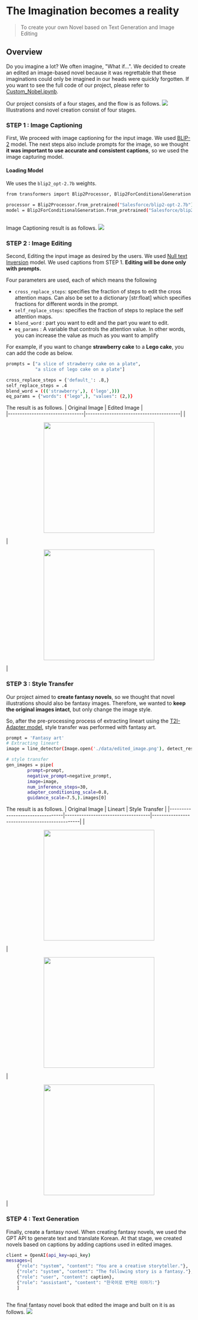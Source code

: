 # The Imagination becomes a reality
> To create your own Novel based on Text Generation and Image Editing

## Overview
Do you imagine a lot? We often imagine, "What if...". We decided to create an edited an image-based novel because it was regrettable that these imaginations could only be imagined in our heads were quickly forgotten. 
If you want to see the full code of our project, please refer to [Custom_Nobel.ipynb](https://github.com/deepdaiv-multimodal/23f-custom-img-to-text/blob/main/Custom_Novel.ipynb).

Our project consists of a four stages, and the flow is as follows.
<img src="./docs/flowchart.png">
Illustrations and novel creation consist of four stages.

### STEP 1 : Image Captioning
First, We proceed with image captioning for the input image. We used [BLIP-2](https://github.com/salesforce/LAVIS/tree/main/projects/blip2) model. The next steps also include prompts for the image, so we thought **it was important to use accurate and consistent captions**, so we used the image capturing model.

#### Loading Model
We uses the `blip2_opt-2.7b` weights.
```bash
from transformers import Blip2Processor, Blip2ForConditionalGeneration

processor = Blip2Processor.from_pretrained("Salesforce/blip2-opt-2.7b")
model = Blip2ForConditionalGeneration.from_pretrained("Salesforce/blip2-opt-2.7b")
     
```
Image Captioning result is as follows.
<img src = './docs/result_caption.png'>

### STEP 2 : Image Editing
Second, Editing the input image as desired by the users.
We used [Null text Inversion](https://github.com/google/prompt-to-prompt?tab=readme-ov-file#null-text-inversion-for-editing-real-images) model. We used captions from STEP 1. **Editing will be done only with prompts.**

Four parameters are used, each of which means the following

- `cross_replace_steps`: specifies the fraction of steps to edit the cross attention maps. Can also be set to a dictionary [str:float] which specifies fractions for different words in the prompt.
- `self_replace_steps`: specifies the fraction of steps to replace the self attention maps.
- `blend_word` : part you want to edit and the part you want to edit.
- `eq_params` : A variable that controls the attention value. In other words, you can increase the value as much as you want to amplify

For example, if you want to change **strawberry cake** to a **Lego cake**, you can add the code as below.
```bash
prompts = ["a slice of strawberry cake on a plate",
           "a slice of lego cake on a plate"]

cross_replace_steps = {'default_': .8,}
self_replace_steps = .4
blend_word = ((('strawberry',), ('lego',)))
eq_params = {"words": ("lego",), "values": (2,)}
```

The result is as follows.
| Original Image                 | Edited Image                           |  
|--------------------------------|----------------------------------------|
| <p align="center"><img src="./docs/strawberry_cake.jpeg" width="300px" height="300px"></p>| <p align="center"><img src="./docs/lego_cake.png" width="300px" height="300px"></p> |


### STEP 3 : Style Transfer
Our project aimed to **create fantasy novels**, so we thought that novel illustrations should also be fantasy images. Therefore, we wanted to **keep the original images intact**, but only change the image style.

So, after the pre-processing process of extracting lineart using the [T2I-Adapter model](https://github.com/TencentARC/T2I-Adapter), style transfer was performed with fantasy art.
```bash
prompt = 'Fantasy art'
# Extracting lineart
image = line_detector(Image.open('./data/edited_image.png'), detect_resolution=384, image_resolution=1024)

# style transfer
gen_images = pipe(
        prompt=prompt,
        negative_prompt=negative_prompt,
        image=image,
        num_inference_steps=30,
        adapter_conditioning_scale=0.8,
        guidance_scale=7.5,).images[0]
```

The result is as follows.
| Original Image                  | Lineart                            | Style Transfer                                |
|---------------------------------|------------------------------------|-----------------------------------------------|
| <p align="center"><img src="./docs/lego_cake.png" width="300px" height="300px"></p> | <p align="center"><img src="./docs/lego_lineart.png" width="300px" height="300px"></p> | <p align="center"><img src='./docs/style_transfer_result.png' width="300px" height="300px"></p>|

### STEP 4 : Text Generation
Finally, create a fantasy novel. When creating fantasy novels, we used the GPT API to generate text and translate Korean. At that stage, we created novels based on captions by adding captions used in edited images.

```bash
client = OpenAI(api_key=api_key)
messages=[
    {"role": "system", "content": "You are a creative storyteller."},
    {"role": "system", "content": "The following story is a fantasy."},
    {"role": "user", "content": caption},
    {"role": "assistant", "content": "한국어로 번역된 이야기:"}
    ]
    
```

The final fantasy novel book that edited the image and built on it is as follows.
<img src="./docs/final_result.png">
